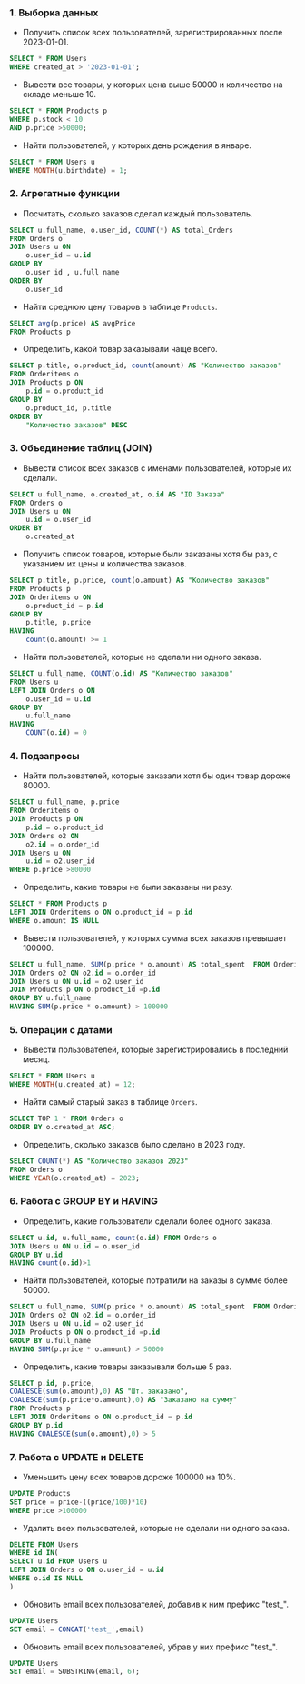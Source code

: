 ### 1. **Выборка данных**
   - Получить список всех пользователей, зарегистрированных после 2023-01-01.
```sql
SELECT * FROM Users
WHERE created_at > '2023-01-01';
```
   - Вывести все товары, у которых цена выше 50000 и количество на складе меньше 10.
```sql
SELECT * FROM Products p
WHERE p.stock < 10
AND p.price >50000;
```
   - Найти пользователей, у которых день рождения в январе.
```sql
SELECT * FROM Users u
WHERE MONTH(u.birthdate) = 1;
```
### 2. **Агрегатные функции**
   - Посчитать, сколько заказов сделал каждый пользователь.
```sql
SELECT u.full_name, o.user_id, COUNT(*) AS total_Orders
FROM Orders o
JOIN Users u ON
	o.user_id = u.id
GROUP BY
	o.user_id , u.full_name
ORDER BY
	o.user_id
```
   - Найти среднюю цену товаров в таблице `Products`.
```sql
SELECT avg(p.price) AS avgPrice
FROM Products p
```
   - Определить, какой товар заказывали чаще всего.
```sql
SELECT p.title, o.product_id, count(amount) AS "Количество заказов"
FROM Orderitems o
JOIN Products p ON
	p.id = o.product_id
GROUP BY
	o.product_id, p.title
ORDER BY
	"Количество заказов" DESC
```

### 3. **Объединение таблиц (JOIN)**
   - Вывести список всех заказов с именами пользователей, которые их сделали.
```sql
SELECT u.full_name, o.created_at, o.id AS "ID Заказа"
FROM Orders o
JOIN Users u ON
	u.id = o.user_id
ORDER BY
	o.created_at
```
   - Получить список товаров, которые были заказаны хотя бы раз, с указанием их цены и количества заказов.
```sql
SELECT p.title, p.price, count(o.amount) AS "Количество заказов"
FROM Products p
JOIN Orderitems o ON
	o.product_id = p.id
GROUP BY
	p.title, p.price
HAVING
	count(o.amount) >= 1
```
   - Найти пользователей, которые не сделали ни одного заказа.
```sql
SELECT u.full_name, COUNT(o.id) AS "Количество заказов"
FROM Users u
LEFT JOIN Orders o ON
	o.user_id = u.id
GROUP BY
	u.full_name
HAVING
	COUNT(o.id) = 0
```

### 4. **Подзапросы**
   - Найти пользователей, которые заказали хотя бы один товар дороже 80000.
```sql
SELECT u.full_name, p.price
FROM Orderitems o
JOIN Products p ON
	p.id = o.product_id
JOIN Orders o2 ON
	o2.id = o.order_id
JOIN Users u ON
	u.id = o2.user_id
WHERE p.price >80000
```
   - Определить, какие товары не были заказаны ни разу.
```sql
SELECT * FROM Products p
LEFT JOIN Orderitems o ON o.product_id = p.id
WHERE o.amount IS NULL
```
   - Вывести пользователей, у которых сумма всех заказов превышает 100000.
```sql
SELECT u.full_name, SUM(p.price * o.amount) AS total_spent  FROM Orderitems o 
JOIN Orders o2 ON o2.id = o.order_id 
JOIN Users u ON u.id = o2.user_id 
JOIN Products p ON o.product_id =p.id
GROUP BY u.full_name
HAVING SUM(p.price * o.amount) > 100000

```

### 5. **Операции с датами**
   - Вывести пользователей, которые зарегистрировались в последний месяц.
```sql
SELECT * FROM Users u
WHERE MONTH(u.created_at) = 12;
```
   - Найти самый старый заказ в таблице `Orders`.
```sql
SELECT TOP 1 * FROM Orders o
ORDER BY o.created_at ASC;
```
   - Определить, сколько заказов было сделано в 2023 году.
```sql
SELECT COUNT(*) AS "Количество заказов 2023"
FROM Orders o
WHERE YEAR(o.created_at) = 2023;
```

### 6. **Работа с GROUP BY и HAVING**
   - Определить, какие пользователи сделали более одного заказа.
```sql
SELECT u.id, u.full_name, count(o.id) FROM Orders o 
JOIN Users u ON u.id = o.user_id
GROUP BY u.id
HAVING count(o.id)>1
```
   - Найти пользователей, которые потратили на заказы в сумме более 50000.
```sql
SELECT u.full_name, SUM(p.price * o.amount) AS total_spent  FROM Orderitems o 
JOIN Orders o2 ON o2.id = o.order_id 
JOIN Users u ON u.id = o2.user_id 
JOIN Products p ON o.product_id =p.id
GROUP BY u.full_name
HAVING SUM(p.price * o.amount) > 50000
```
   - Определить, какие товары заказывали больше 5 раз.
```sql
SELECT p.id, p.price, 
COALESCE(sum(o.amount),0) AS "Шт. заказано", 
COALESCE(sum(p.price*o.amount),0) AS "Заказано на сумму" 
FROM Products p 
LEFT JOIN Orderitems o ON o.product_id = p.id 
GROUP BY p.id 
HAVING COALESCE(sum(o.amount),0) > 5
```

### 7. **Работа с UPDATE и DELETE**
   - Уменьшить цену всех товаров дороже 100000 на 10%.
```sql
UPDATE Products
SET price = price-((price/100)*10)
WHERE price >100000
```
   - Удалить всех пользователей, которые не сделали ни одного заказа.
```sql
DELETE FROM Users
WHERE id IN(
SELECT u.id FROM Users u
LEFT JOIN Orders o ON o.user_id = u.id
WHERE o.id IS NULL
)
```
   - Обновить email всех пользователей, добавив к ним префикс "test_".
```sql
UPDATE Users 
SET email = CONCAT('test_',email)
```
   - Обновить email всех пользователей, убрав у них префикс "test_".
```sql
UPDATE Users
SET email = SUBSTRING(email, 6);
```